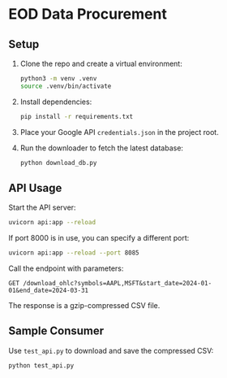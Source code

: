 # EOD Data Procurement

## Setup

1. Clone the repo and create a virtual environment:

   ```bash
   python3 -m venv .venv
   source .venv/bin/activate
   ```

2. Install dependencies:

   ```bash
   pip install -r requirements.txt
   ```

3. Place your Google API `credentials.json` in the project root.

4. Run the downloader to fetch the latest database:

   ```bash
   python download_db.py
   ```

## API Usage

Start the API server:

```bash
uvicorn api:app --reload
```

If port 8000 is in use, you can specify a different port:

```bash
uvicorn api:app --reload --port 8085
```

Call the endpoint with parameters:

```
GET /download_ohlc?symbols=AAPL,MSFT&start_date=2024-01-01&end_date=2024-03-31
```

The response is a gzip-compressed CSV file.

## Sample Consumer

Use `test_api.py` to download and save the compressed CSV:

```bash
python test_api.py
```